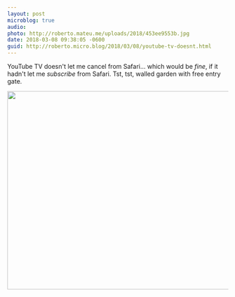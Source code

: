 ```yaml
---
layout: post
microblog: true
audio: 
photo: http://roberto.mateu.me/uploads/2018/453ee9553b.jpg
date: 2018-03-08 09:38:05 -0600
guid: http://roberto.micro.blog/2018/03/08/youtube-tv-doesnt.html
---
```

YouTube TV doesn't let me cancel from Safari… which would be _fine_, if it hadn't let me *subscribe* from Safari. Tst, tst, walled garden with free entry gate.


<img src="http://roberto.mateu.me/uploads/2018/453ee9553b.jpg" width="600" height="452" />
